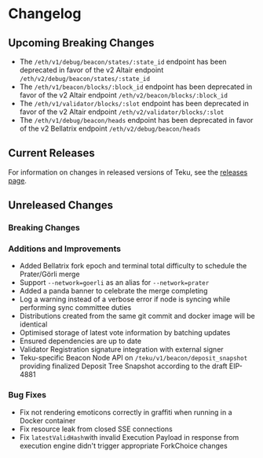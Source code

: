 # Changelog

## Upcoming Breaking Changes
- The `/eth/v1/debug/beacon/states/:state_id` endpoint has been deprecated in favor of the v2 Altair endpoint `/eth/v2/debug/beacon/states/:state_id`
- The `/eth/v1/beacon/blocks/:block_id` endpoint has been deprecated in favor of the v2 Altair endpoint `/eth/v2/beacon/blocks/:block_id`
- The `/eth/v1/validator/blocks/:slot` endpoint has been deprecated in favor of the v2 Altair endpoint `/eth/v2/validator/blocks/:slot`
- The `/eth/v1/debug/beacon/heads` endpoint has been deprecated in favor of the v2 Bellatrix endpoint `/eth/v2/debug/beacon/heads`

## Current Releases
For information on changes in released versions of Teku, see the [releases page](https://github.com/ConsenSys/teku/releases).

## Unreleased Changes

### Breaking Changes

### Additions and Improvements
 - Added Bellatrix fork epoch and terminal total difficulty to schedule the Prater/Görli merge 
 - Support `--network=goerli` as an alias for `--network=prater`
 - Added a panda banner to celebrate the merge completing
 - Log a warning instead of a verbose error if node is syncing while performing sync committee duties
 - Distributions created from the same git commit and docker image will be identical
 - Optimised storage of latest vote information by batching updates
 - Ensured dependencies are up to date
 - Validator Registration signature integration with external signer
 - Teku-specific Beacon Node API on `/teku/v1/beacon/deposit_snapshot` providing finalized Deposit Tree Snapshot according to the draft EIP-4881

### Bug Fixes
 - Fix not rendering emoticons correctly in graffiti when running in a Docker container
 - Fix resource leak from closed SSE connections
 - Fix `latestValidHash`with invalid Execution Payload in response from execution engine didn't trigger appropriate ForkChoice changes 
